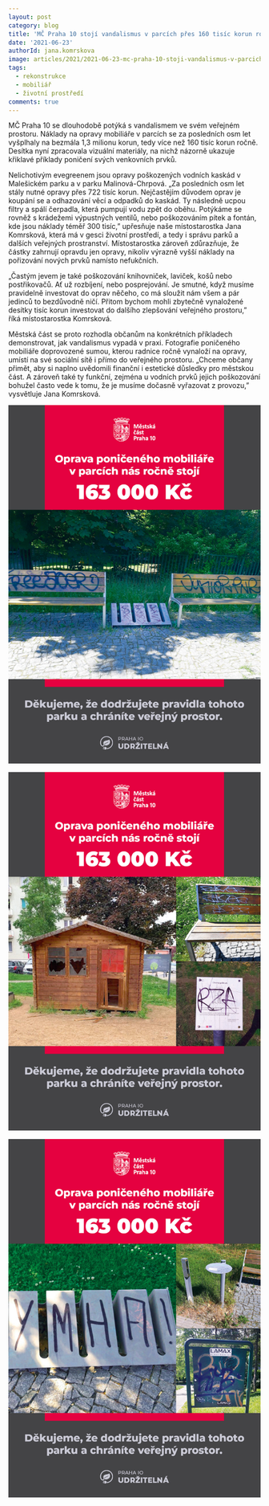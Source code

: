 ```yaml
---
layout: post
category: blog
title: 'MČ Praha 10 stojí vandalismus v parcích přes 160 tisíc korun ročně'
date: '2021-06-23'
authorId: jana.komrskova
image: articles/2021/2021-06-23-mc-praha-10-stoji-vandalismus-v-parcich-pres-160-tisic-korun-rocne-1.jpg
tags:
  - rekonstrukce
  - mobiliář
  - životní prostředí
comments: true
---
```


MČ Praha 10 se dlouhodobě potýká s vandalismem ve svém veřejném prostoru. Náklady na opravy mobiliáře v parcích se za posledních osm let vyšplhaly na bezmála 1,3 milionu korun, tedy více než 160 tisíc korun ročně. Desítka nyní zpracovala vizuální materiály, na nichž názorně ukazuje křiklavé příklady poničení svých venkovních prvků.

Nelichotivým evegreenem jsou opravy poškozených vodních kaskád v Malešickém parku a v parku Malinová-Chrpová. „Za posledních osm let stály nutné opravy přes 722 tisíc korun. Nejčastějím důvodem oprav je koupání se a odhazování věcí a odpadků do kaskád. Ty následně ucpou filtry a spálí čerpadla, která pumpují vodu zpět do oběhu. Potýkáme se rovněž s krádežemi výpustných ventilů, nebo poškozováním pítek a fontán, kde jsou náklady téměř 300 tisíc,” upřesňuje naše místostarostka Jana Komrsková, která má v gesci životní prostředí, a tedy i správu parků a dalších veřejných prostranství. Místostarostka zároveň zdůrazňuje, že částky zahrnují opravdu jen opravy, nikoliv výrazně vyšší náklady na pořizování nových prvků namísto nefukčních.

„Častým jevem je také poškozování knihovniček, laviček, košů nebo postřikovačů. Ať už rozbíjení, nebo posprejování. Je smutné, když musíme pravidelně investovat do oprav něčeho, co má sloužit nám všem a pár jedinců to bezdůvodně ničí. Přitom bychom mohli zbytečně vynaložené desítky tisíc korun investovat do dalšího zlepšování veřejného prostoru,” říká místostarostka Komrsková.

Městská část se proto rozhodla občanům na konkrétních příkladech demonstrovat, jak vandalismus vypadá v praxi. Fotografie poničeného mobiliáře doprovozené sumou, kterou radnice ročně vynaloží na opravy, umístí na své sociální sítě i přímo do veřejného prostoru. „Chceme občany přimět, aby si naplno uvědomili finanční i estetické důsledky pro městskou část. A zároveň také ty funkční, zejména u vodních prvků jejich poškozování bohužel často vede k tomu, že je musíme dočasně vyřazovat z provozu,” vysvětluje Jana Komrsková.

![1](/assets/img/articles/2021/2021-06-23-mc-praha-10-stoji-vandalismus-v-parcich-pres-160-tisic-korun-rocne-1.jpg)

![2](/assets/img/articles/2021/2021-06-23-mc-praha-10-stoji-vandalismus-v-parcich-pres-160-tisic-korun-rocne-2.jpg)

![3](/assets/img/articles/2021/2021-06-23-mc-praha-10-stoji-vandalismus-v-parcich-pres-160-tisic-korun-rocne-3.jpg)
